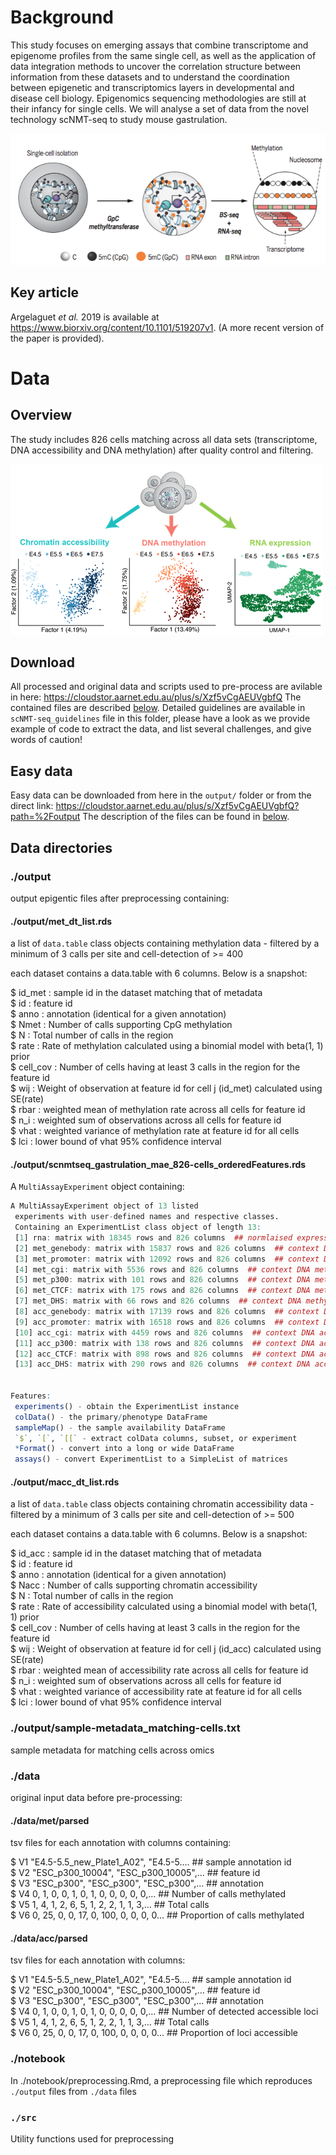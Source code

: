 # Background 
This study focuses on emerging assays that combine transcriptome and epigenome profiles from the same single cell, as well as the application of data integration methods to uncover the correlation structure between information from these datasets and to understand the coordination between epigenetic and transcriptomics layers in developmental and disease cell biology. Epigenomics sequencing methodologies are still at their infancy for single cells. We will analyse a set of data from the novel technology scNMT-seq to study mouse gastrulation.

![Schematic description of scNMT-seq (from Ricard Argelaguet's gitHub page.)](scnmt-seq.png)


## Key article

Argelaguet *et al.* 2019 is available at  https://www.biorxiv.org/content/10.1101/519207v1. (A more recent version of the paper is provided). 


# Data

## Overview

The study includes 826 cells matching  across all data sets (transcriptome, DNA accessibility and DNA methylation) after quality control and filtering. 

![Top: Schematic of the developing mouse embryo, with stages and lineages considered in this study labeled. Bottom: Dimensionality reduction of DNA chromatin accessibility and DNA methylation using Bayesian Factor analysis  (MOFA see the paper’s Methods section) or RNA expression data using UMAP (from Argelaguet *et al.* 2019)](figure1.png)


## Download
All processed and original data and scripts used to pre-process are avilable in here: https://cloudstor.aarnet.edu.au/plus/s/Xzf5vCgAEUVgbfQ
The contained files are described [below](#Directory-Structure).
Detailed guidelines are available in `scNMT-seq_guidelines` file in this folder, please have a look as we provide example of code to extract the data, and list several challenges, and give words of caution!


## Easy data
Easy data can be downloaded from here in the `output/` folder or from the direct link: https://cloudstor.aarnet.edu.au/plus/s/Xzf5vCgAEUVgbfQ?path=%2Foutput
The description of the files can be found in [below](#./output).

## Data directories

### ./output


output epigentic files after preprocessing containing:

#### ./output/met_dt_list.rds

a list of `data.table` class objects containing methylation data - filtered by a minimum of 3 calls per site and cell-detection of >= 400

each dataset contains a data.table with 6 columns. Below is a snapshot:

$ id_met   <chr> : sample id in the dataset matching that of metadata  
$ id       <chr> : feature id  
$ anno     <chr> : annotation (identical for a given annotation)  
$ Nmet     <int> : Number of calls supporting CpG methylation  
$ N        <int> : Total number of calls in the region  
$ rate     <dbl> : Rate of methylation calculated using a binomial model with beta(1, 1) prior  
$ cell_cov <int> : Number of cells having at least 3 calls in the region for the feature id  
$ wij      <dbl> : Weight of observation at feature id for cell j (id_met) calculated using SE(rate)  
$ rbar     <dbl> : weighted mean of methylation rate across all cells for feature id  
$ n_i      <dbl> : weighted sum of observations across all cells for feature id  
$ vhat     <dbl> : weighted variance of methylation rate at feature id for all cells  
$ lci      <dbl> : lower bound of vhat 95% confidence interval  


#### ./output/scnmtseq_gastrulation_mae_826-cells_orderedFeatures.rds

A `MultiAssayExperiment` object containing:

```r
A MultiAssayExperiment object of 13 listed
 experiments with user-defined names and respective classes. 
 Containing an ExperimentList class object of length 13: 
 [1] rna: matrix with 18345 rows and 826 columns  ## normlaised expression
 [2] met_genebody: matrix with 15837 rows and 826 columns  ## context DNA methylation rate
 [3] met_promoter: matrix with 12092 rows and 826 columns  ## context DNA methylation rate
 [4] met_cgi: matrix with 5536 rows and 826 columns  ## context DNA methylation rate
 [5] met_p300: matrix with 101 rows and 826 columns  ## context DNA methylation rate
 [6] met_CTCF: matrix with 175 rows and 826 columns  ## context DNA methylation rate
 [7] met_DHS: matrix with 66 rows and 826 columns  ## context DNA methylation rate
 [8] acc_genebody: matrix with 17139 rows and 826 columns  ## context DNA accessibility rate
 [9] acc_promoter: matrix with 16518 rows and 826 columns  ## context DNA accessibility rate
 [10] acc_cgi: matrix with 4459 rows and 826 columns  ## context DNA accessibility rate
 [11] acc_p300: matrix with 138 rows and 826 columns  ## context DNA accessibility rate
 [12] acc_CTCF: matrix with 898 rows and 826 columns  ## context DNA accessibility rate
 [13] acc_DHS: matrix with 290 rows and 826 columns  ## context DNA accessibility rate


Features: 
 experiments() - obtain the ExperimentList instance 
 colData() - the primary/phenotype DataFrame 
 sampleMap() - the sample availability DataFrame 
 `$`, `[`, `[[` - extract colData columns, subset, or experiment 
 *Format() - convert into a long or wide DataFrame 
 assays() - convert ExperimentList to a SimpleList of matrices
```

#### ./output/macc_dt_list.rds

a list of `data.table` class objects containing chromatin accessibility data - filtered by a minimum of 3 calls per site and cell-detection of >= 500


each dataset contains a data.table with 6 columns. Below is a snapshot:

$ id_acc   <chr> : sample id in the dataset matching that of metadata  
$ id       <chr> : feature id  
$ anno     <chr> : annotation (identical for a given annotation)  
$ Nacc     <int> : Number of calls supporting chromatin accessibility  
$ N        <int> : Total number of calls in the region  
$ rate     <dbl> : Rate of accessibility calculated using a binomial model with beta(1, 1) prior  
$ cell_cov <int> : Number of cells having at least 3 calls in the region for the feature id  
$ wij      <dbl> : Weight of observation at feature id for cell j (id_acc) calculated using SE(rate)  
$ rbar     <dbl> : weighted mean of accessibility rate across all cells for feature id  
$ n_i      <dbl> : weighted sum of observations across all cells for feature id  
$ vhat     <dbl> : weighted variance of accessibility rate at feature id for all cells  
$ lci      <dbl> : lower bound of vhat 95% confidence interval  


### ./output/sample-metadata_matching-cells.txt

sample metadata for matching cells across omics



### ./data

original input data before pre-processing:

#### ./data/met/parsed

tsv files for each annotation with columns containing:

$ V1 <chr> "E4.5-5.5_new_Plate1_A02", "E4.5-5.…   ## sample annotation id  
$ V2 <chr> "ESC_p300_10004", "ESC_p300_10005",…   ## feature id  
$ V3 <chr> "ESC_p300", "ESC_p300", "ESC_p300",…   ## annotation  
$ V4 <int> 0, 1, 0, 0, 1, 0, 1, 0, 0, 0, 0, 0,…   ## Number of calls methylated  
$ V5 <int> 1, 4, 1, 2, 6, 5, 1, 2, 2, 1, 1, 3,…   ## Total calls  
$ V6 <int> 0, 25, 0, 0, 17, 0, 100, 0, 0, 0, 0…   ## Proportion of calls methylated  


#### ./data/acc/parsed

tsv files for each annotation with columns:

$ V1 <chr> "E4.5-5.5_new_Plate1_A02", "E4.5-5.…   ## sample annotation id  
$ V2 <chr> "ESC_p300_10004", "ESC_p300_10005",…   ## feature id  
$ V3 <chr> "ESC_p300", "ESC_p300", "ESC_p300",…   ## annotation  
$ V4 <int> 0, 1, 0, 0, 1, 0, 1, 0, 0, 0, 0, 0,…   ## Number of detected accessible loci  
$ V5 <int> 1, 4, 1, 2, 6, 5, 1, 2, 2, 1, 1, 3,…   ## Total calls  
$ V6 <int> 0, 25, 0, 0, 17, 0, 100, 0, 0, 0, 0…   ## Proportion of loci accessible  


### ./notebook

In ./notebook/preprocessing.Rmd, a preprocessing file which reproduces `./output` files from `./data` files

### `./src`

Utility functions used for preprocessing



